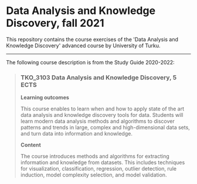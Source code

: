 # Data Analysis and Knowledge Discovery, fall 2021
This repository contains the course exercises of the 'Data Analysis and Knowledge Discovery' advanced course by University of Turku.

-----

The following course description is from the Study Guide 2020-2022:

> ### TKO_3103 Data Analysis and Knowledge Discovery, 5 ECTS
> **Learning outcomes**
>
> This course enables to learn when and how to apply state of the art data analysis and knowledge discovery tools for data. Students will learn modern data analysis methods and algorithms to discover patterns and trends in large, complex and high-dimensional data sets, and turn data into information and knowledge.
>
> **Content**
>
> The course introduces methods and algorithms for extracting information and knowledge from datasets. This includes techniques for visualization, classification, regression, outlier detection, rule induction, model complexity selection, and model validation.
